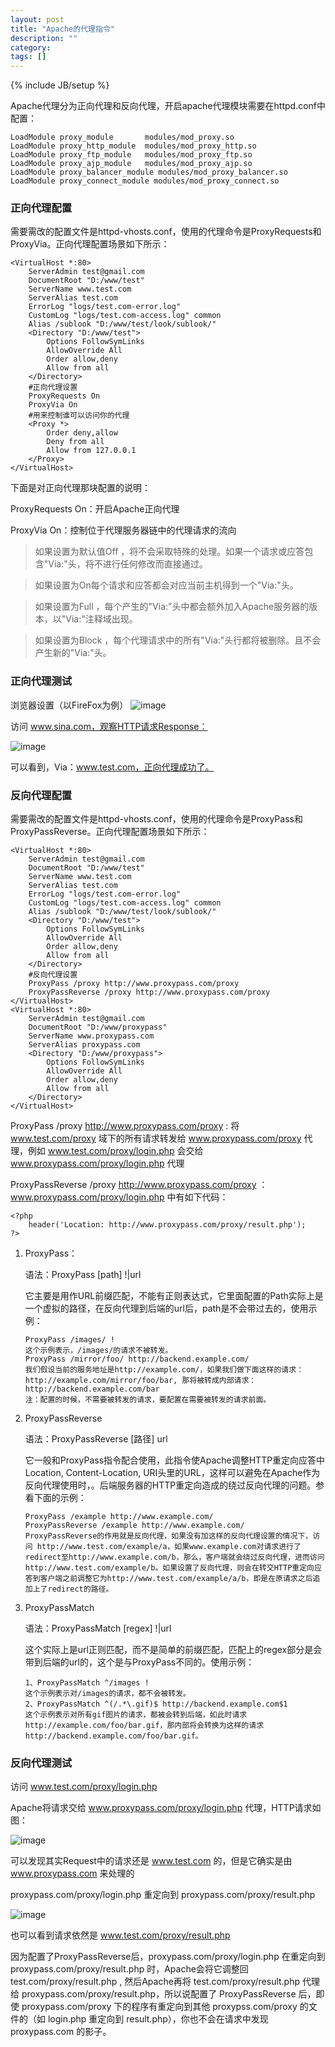 ```yaml
---
layout: post
title: "Apache的代理指令"
description: ""
category: 
tags: []
---
```

{% include JB/setup %}

Apache代理分为正向代理和反向代理，开启apache代理模块需要在httpd.conf中配置：

```
LoadModule proxy_module       modules/mod_proxy.so
LoadModule proxy_http_module  modules/mod_proxy_http.so
LoadModule proxy_ftp_module   modules/mod_proxy_ftp.so
LoadModule proxy_ajp_module   modules/mod_proxy_ajp.so
LoadModule proxy_balancer_module modules/mod_proxy_balancer.so
LoadModule proxy_connect_module modules/mod_proxy_connect.so
```


### 正向代理配置

需要需改的配置文件是httpd-vhosts.conf，使用的代理命令是ProxyRequests和ProxyVia。正向代理配置场景如下所示：

```
<VirtualHost *:80>
    ServerAdmin test@gmail.com
    DocumentRoot "D:/www/test"
    ServerName www.test.com
    ServerAlias test.com
    ErrorLog "logs/test.com-error.log"
    CustomLog "logs/test.com-access.log" common    
    Alias /sublook "D:/www/test/look/sublook/"
    <Directory "D:/www/test">
        Options FollowSymLinks
        AllowOverride All
        Order allow,deny
        Allow from all
    </Directory>
    #正向代理设置
    ProxyRequests On
    ProxyVia On
    #用来控制谁可以访问你的代理
    <Proxy *>
        Order deny,allow
        Deny from all
        Allow from 127.0.0.1
    </Proxy>
</VirtualHost>
```

下面是对正向代理那块配置的说明：

ProxyRequests On：开启Apache正向代理

ProxyVia On：控制位于代理服务器链中的代理请求的流向

> 如果设置为默认值Off ，将不会采取特殊的处理。如果一个请求或应答包含"Via:"头，将不进行任何修改而直接通过。

> 如果设置为On每个请求和应答都会对应当前主机得到一个"Via:"头。

> 如果设置为Full ，每个产生的"Via:"头中都会额外加入Apache服务器的版本，以"Via:"注释域出现。

> 如果设置为Block ，每个代理请求中的所有"Via:"头行都将被删除。且不会产生新的"Via:"头。


### 正向代理测试

浏览器设置（以FireFox为例）
![image](https://raw.githubusercontent.com/yuzujin/yuzujin.github.com/master/images/proxy1.jpg)

访问 www.sina.com，观察HTTP请求Response：

![image](https://raw.githubusercontent.com/yuzujin/yuzujin.github.com/master/images/proxy2.jpg)

可以看到，Via：www.test.com，正向代理成功了。



### 反向代理配置


需要需改的配置文件是httpd-vhosts.conf，使用的代理命令是ProxyPass和ProxyPassReverse。正向代理配置场景如下所示：

```
<VirtualHost *:80>
    ServerAdmin test@gmail.com
    DocumentRoot "D:/www/test"
    ServerName www.test.com
    ServerAlias test.com
    ErrorLog "logs/test.com-error.log"
    CustomLog "logs/test.com-access.log" common    
    Alias /sublook "D:/www/test/look/sublook/"
    <Directory "D:/www/test">
        Options FollowSymLinks
        AllowOverride All
        Order allow,deny
        Allow from all
    </Directory>
    #反向代理设置
    ProxyPass /proxy http://www.proxypass.com/proxy
    ProxyPassReverse /proxy http://www.proxypass.com/proxy
</VirtualHost>
<VirtualHost *:80>
    ServerAdmin test@gmail.com
    DocumentRoot "D:/www/proxypass"
    ServerName www.proxypass.com
    ServerAlias proxypass.com
    <Directory "D:/www/proxypass">
        Options FollowSymLinks
        AllowOverride All
        Order allow,deny
        Allow from all
    </Directory>
</VirtualHost>
```

ProxyPass /proxy http://www.proxypass.com/proxy : 将 www.test.com/proxy 域下的所有请求转发给 www.proxypass.com/proxy 代理，例如 www.test.com/proxy/login.php 会交给 www.proxypass.com/proxy/login.php 代理

ProxyPassReverse /proxy http://www.proxypass.com/proxy ：
　　　　　　 
www.proxypass.com/proxy/login.php 中有如下代码：

```
<?php
    header('Location: http://www.proxypass.com/proxy/result.php');
?>
```

1. ProxyPass：  

   语法：ProxyPass [path] !|url
   
   它主要是用作URL前缀匹配，不能有正则表达式，它里面配置的Path实际上是一个虚拟的路径，在反向代理到后端的url后，path是不会带过去的，使用示例：

    ```
    ProxyPass /images/ !
    这个示例表示，/images/的请求不被转发。
    ProxyPass /mirror/foo/ http://backend.example.com/
    我们假设当前的服务地址是http://example.com/，如果我们做下面这样的请求：
    http://example.com/mirror/foo/bar, 那将被转成内部请求：
    http://backend.example.com/bar
    注：配置的时候，不需要被转发的请求，要配置在需要被转发的请求前面。
    ```
 
2. ProxyPassReverse

   语法：ProxyPassReverse [路径] url 
   
   它一般和ProxyPass指令配合使用，此指令使Apache调整HTTP重定向应答中Location,       Content-Location, URI头里的URL，这样可以避免在Apache作为反向代理使用时，。后端服务器的HTTP重定向造成的绕过反向代理的问题。参看下面的示例：
   
   ```
   ProxyPass /example http://www.example.com/
   ProxyPassReverse /example http://www.example.com/
   ProxyPassReverse的作用就是反向代理，如果没有加这样的反向代理设置的情况下，访问 http://www.test.com/example/a，如果www.example.com对请求进行了redirect至http://www.example.com/b，那么，客户端就会绕过反向代理，进而访问http://www.test.com/example/b。如果设置了反向代理，则会在转交HTTP重定向应答到客户端之前调整它为http://www.test.com/example/a/b，即是在原请求之后追加上了redirect的路径。
   ```

3. ProxyPassMatch

   语法：ProxyPassMatch [regex] !|url
   
   这个实际上是url正则匹配，而不是简单的前缀匹配，匹配上的regex部分是会带到后端的url的，这个是与ProxyPass不同的。使用示例：
   
   ```
   1、ProxyPassMatch ^/images !
   这个示例表示对/images的请求，都不会被转发。
   2、ProxyPassMatch ^(/.*\.gif)$ http://backend.example.com$1
   这个示例表示对所有gif图片的请求，都被会转到后端，如此时请求http://example.com/foo/bar.gif，那内部将会转换为这样的请求http://backend.example.com/foo/bar.gif。
   ```

      
### 反向代理测试


访问 www.test.com/proxy/login.php

Apache将请求交给 www.proxypass.com/proxy/login.php 代理，HTTP请求如图：


![image](https://raw.githubusercontent.com/yuzujin/yuzujin.github.com/master/images/proxy3.jpg)


可以发现其实Request中的请求还是 www.test.com 的，但是它确实是由 www.proxypass.com 来处理的

proxypass.com/proxy/login.php 重定向到 proxypass.com/proxy/result.php


![image](https://raw.githubusercontent.com/yuzujin/yuzujin.github.com/master/images/proxy4.jpg)


也可以看到请求依然是 www.test.com/proxy/result.php

因为配置了ProxyPassReverse后，proxypass.com/proxy/login.php 在重定向到 proxypass.com/proxy/result.php 时，Apache会将它调整回 test.com/proxy/result.php , 然后Apache再将 test.com/proxy/result.php 代理给 proxypass.com/proxy/result.php，所以说配置了 ProxyPassReverse 后，即使 proxypass.com/proxy 下的程序有重定向到其他 proxypss.com/proxy 的文件的（如 login.php 重定向到 result.php），你也不会在请求中发现 proxypass.com 的影子。